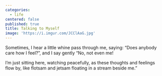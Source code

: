 ```yaml
---
categories:
  - life
centered: false
published: true
title: Talking to Myself
image: 'https://i.imgur.com/JCClAaG.jpg'
---
```

Sometimes,
I hear a little whine 
pass through me,
saying: “Does anybody care
how I feel?”,
and I say gently
“No, not even me!

I’m just sitting here,
watching peacefully, 
as these thoughts and feelings flow by,
like flotsam and jetsam
floating in a stream
beside me.”
